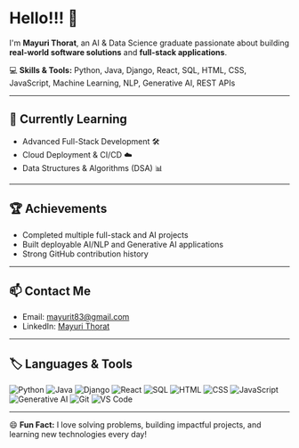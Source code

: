 # Hello!!! 👋

I'm **Mayuri Thorat**, an AI & Data Science graduate passionate about building **real-world software solutions** and **full-stack applications**.  

💻 **Skills & Tools:** Python, Java, Django, React, SQL, HTML, CSS, JavaScript, Machine Learning, NLP, Generative AI, REST APIs  

---

## 🌟 Currently Learning
- Advanced Full-Stack Development 🛠️  
- Cloud Deployment & CI/CD ☁️  
- Data Structures & Algorithms (DSA) 📊  

---

## 🏆 Achievements
- Completed multiple full-stack and AI projects  
- Built deployable AI/NLP and Generative AI applications  
- Strong GitHub contribution history  

---

## 📫 Contact Me
- Email: mayurit83@gmail.com  
- LinkedIn: [Mayuri Thorat](https://www.linkedin.com/in/mayuri-thorat-2b40b6238/)  

---

## 🏷️ Languages & Tools
![Python](https://img.shields.io/badge/Python-3.11-blue)
![Java](https://img.shields.io/badge/Java-17-red)
![Django](https://img.shields.io/badge/Django-4-green)
![React](https://img.shields.io/badge/React-18-blue)
![SQL](https://img.shields.io/badge/SQL-PostgreSQL-orange)
![HTML](https://img.shields.io/badge/HTML5-E34F26-orange)
![CSS](https://img.shields.io/badge/CSS3-1572B6-blue)
![JavaScript](https://img.shields.io/badge/JavaScript-F7DF1E-yellow)
![Generative AI](https://img.shields.io/badge/GenerativeAI-ff69b4)
![Git](https://img.shields.io/badge/Git-2.42-black)
![VS Code](https://img.shields.io/badge/VS%20Code-1.82-blue)

---

😄 **Fun Fact:** I love solving problems, building impactful projects, and learning new technologies every day!  


